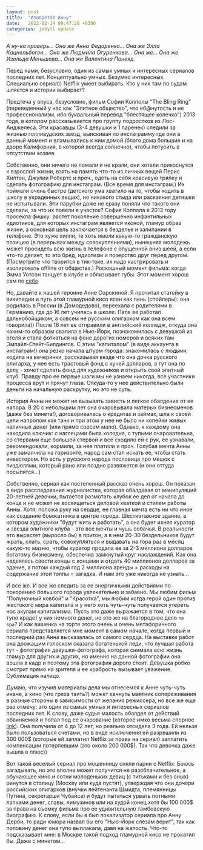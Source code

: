 ```yaml
---
layout: post
title:  "Изобретая Анну"
date:   2022-02-14 09:47:28 +0300
categories: jekyll update
---
```

*А ну-ка проверь… Она же Анна Федоренко… Она же Элла Кацнельбоген… Она же Людмила Огуренкова… Она же… Она же Изольда Меньшова... Она же Валентина Понеяд.*

Перед нами, безусловно, один из самых умных и интересных сериалов последних лет. Концептуально умных. Безумно интересных. Специально сериал)) Netflix умеет выбирать. Кто у них там по судам шляется и истории выбирает?

Предтеча у опуса, безусловно, фильм Софии Копполы "The Bling Ring" (переведенный у нас как "Элитное общество", что еб@нутость и не профессионализм, ибо буквальный перевод "блестящее колечко") 2013 года, в котором рассказывается про группу подростков из Лос-Анджелеса. Эти красавцы (3-4 девушки и 1 паренек) следили за жизнью голливудских звезд, выискивая по инстаграмму где они в данный момент и вламывались к ним домой (благо дома большие и на дворе Калифорния, в которой всегда солнечно), чтобы потусить в отсутствии хозяев.

Собственно, они ничего не ломали и не крали, они хотели прикоснутся к взрослой жизни, взять на память что-то из личных вещей Перис Хилтон, Джулии Робертс и проч., одеть на себя красивую тряпку и сделать фотографию для инстаграм. (Все время для инстаграм.) Их поймали очень быстро (детского ума хватило на то, чтобы ходить в школу в украденных вещах), но никакого стыда или раскаяния детишки не испытывали. Эти парубки даже не сразу поняли что такого они сделали, за что их повели в участок? София Коппола в 2013 году просекла фишку: растет поколение совершенно инфантильных идиотиков, для которых инстаграм является иконой, гламур образ жизни, а основная цель заключается в безделье и залипании в телефоне. Это хуже хиппи, те хоть имели какую-то гражданскую позицию (в перерывах между совокуплениями), нынешняя молодежь может просидеть всю жизнь в телефоне с опущенной вниз шеей, а если что-то делает, то это бред, идиотизм и позерство друг перед другом. (Посмотрите что творится в тик-токе, их надо кастрировать и изолировать offline от общества.) Роскошный момент фильма: когда Эмма Уотсон танцует в клубе и облизывает губы. Этот момент хорош сам по [себе](https://youtu.be/85lqH2DerJc)

Но, давайте к нашей героине Анне Сорокиной. Я прочитал статейку в википедии и путь этой гламурной кисо ясен как пень (спойлеры): она родилась в России (в Домодедово), переехала с родителями в Германию, где до 16 лет училась в школе. Папа ее работал дальнобойщиком, а совсем не русским олигархом как она всем говорила)) После 16 лет ее отправили в английский колледж, откуда она каким-то образом свалила в Нью-Йорк, познакомилась с девушкой из отеля и стала фоткаться на фоне дорогих номеров и всяких там Эмпайл-Стейт-Билдингов. С этим "капиталом" (в виде аккаунта в инстаграм!) она резко начала штурм города: знакомилась с людьми, ходила на вечеринки, рассказывая везде что она дочка русского олигарха, у нее есть трастовый фонд с кучей долларов, а тут она по делу - хочет сделать фонд для художников и открыть свой элитный клуб. Правду про ее первые шаги мы не узнаем никогда, все участники процесса врут и прячут глаза. Откуда-то у нее действительно были деньги на начальную раскрутку, но это не суть.

История Анны не может не вызывать зависть и легкое обалдение от ее напора. В 20 с небольшим лет она очаровывала матерых бизнесменов (даже без минета!), договоривалась о кредитах и займах, шла к своей цели напролом как танк и при этом у нее не было ни копейки живых наличных денег (или прямо совсем мало). Однако, к каждому она находила ключик: с наглецами была холодна, с тупыми очаровательна, со стервами еще большей стервой и все сходило ей с рук, ее узнавали, рекомендовали, кормили, за нее платили и проч. Голубая мечта Анны уже замаячила на горизонте, народ сам стал искать ее, чтобы стать инвестором. Но есть у русского народа пословица про мешок с пиздюлями, который рано или поздно развяжется (и они оттуда посыпятся...)

Собственно, сериал как постепенный рассказ очень хорош. Он показан в виде расследования журналистки, которая обалдевая от манипуляций 20-летней девочки, пытается размотать клубок ее дел от начала до конца и не может не восхищаться деловой хваткой и стилем работы Анны. Хотя, положа руку на сердце, ее главная мечта есть ни что иное как создание бомжатника в центре города. Шестиэтажное здание, в котором художники "будут жить и работать", а она будет ихняя куратор и звезда элитного клуба - это все мечты и чушь собачья. В реальности это вырастет (выросло бы) в притон, а в нем 20-30 бездельников будут жрать, спать, срать, совокупляться и выдавать на гора раз в месяц какую-то мазню, чтобы куратор продала ее за 2-3 миллиона долларов богатому бизнесмену, обеспечив замкнутый круг наслаждений. Как она надеялась свести концы с концами и отдать 40 миллионов долларов за здание, а потом каждый год 2 миллиона аренды + расходы на содержание этой толпы = загадка. И нам это уже никогда не узнать...

И все же. И все же следить за ее энергичными действиями по покорению большого города увлекательно и забавно. Мы любим фильм "Полуночный ковбой" и "Красотка", мы любим когда герой один против жестокого мира капитала и у него хоть чуть-чуть получается утереть нос акулам капитализма. Пусть это даже выражается в том, что она тупо крадет у них немного денег, но это же на благородное дело `ne spa`? И как вишенка на торте этого очень и очень метафоричного сериала представляется мне момент в самом начале, когда первый и последний раз Анна высказалась от самого сердца. На выставке работ она дрожащим голоском сказала богатенькой леди, что лучшая работа тут - фотография девушки-фотографа, которая снимала всю жизнь гламур для других и других, но именно на данной фотографии она вошла в кадр и поэтому эта фотография дорого стоит. Девушка робко смотрит прямо на зрителя и ее храбрость вызывает уважение. Сублимация налицо.

Думаю, что изучив материалы дела мы отнесемся к Анне чуть-чуть иначе, а кино (что греха таить?) может качнуть маятник сопереживания в разные стороны в зависимости от желания режиссера, но все же еще раз отмечу: это один из самых умных и интересных сериалов последних лет. К слову, даже судья малость обалдел от действий обвиняемой и попал под ее очарование (которое имхо весьма спорное [link](https://bigpicture.ru/wp-content/uploads/2019/04/IMG_5956-800x502.jpg)). Она получила от 4 до 12 лет, но реально отсидела 3 года. Ей нельзя было пользоваться счетами, но в виде исключения ей разрешили из 300 000$ (которые ей заплатил Netflix за права на сериал) заплатить компенсации потерпевшим (это около 200 000$). Так что девочка даже вышла в плюс))

Вот такой веселый сериал про мошенницу сняли парни с Netflix. Боюсь загадывать, но это вполне может получится не разоблачительное, а обучающее кино и сотни молоденьких девиц (с титьками и без оных) ринутся в столицу (Москву или куда пустят), утверждая что они дочери российских олигархов (внучки лейтенанта Шмидта, племянницы Путина, секретарши Чубайса) и будут пытаться урвать потными лапками денег, славы, лимузинов или на худой конец хотя бы 100 000$ за права на съемку фильма про ее удивительную тамбовскую биографию. К слову, если бы я был локализатор сериала про Анну Дерби, то ради юмора назвал бы его "Нью-Йорк слезам верит", так как половину денег она тупо выплакала, давя на жалость. Что-то подсказывает мне: в Москве такой подход гламурной кисо не прокатил бы. Даже с минетом... 